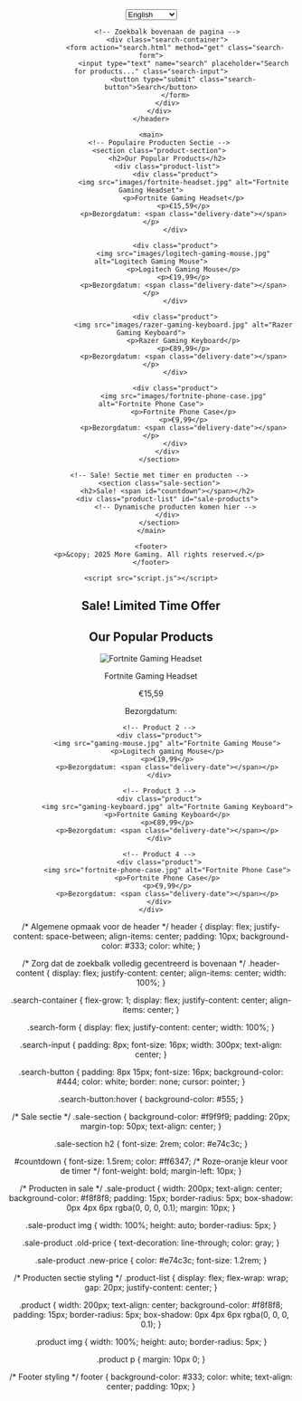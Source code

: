 
<!DOCTYPE html>
<html lang="en">
<head>
    <meta charset="UTF-8">
    <meta name="viewport" content="width=device-width, initial-scale=1.0">
    <title>More Gaming - Sale!</title>
    <link rel="stylesheet" href="styles.css">
</head>
<body>
    <!-- Header met taalkeuze, zoekbalk, en feedback/inloggen knop -->
    <header>
        <div class="header-content">
            <div class="language-selector">
                <select id="language" onchange="changeLanguage()">
                    <option value="en">English</option>
                    <option value="nl">Nederlands</option>
                </select>
            </div>

            <!-- Zoekbalk bovenaan de pagina -->
            <div class="search-container">
                <form action="search.html" method="get" class="search-form">
                    <input type="text" name="search" placeholder="Search for products..." class="search-input">
                    <button type="submit" class="search-button">Search</button>
                </form>
            </div>
        </div>
    </header>

    <main>
        <!-- Populaire Producten Sectie -->
        <section class="product-section">
            <h2>Our Popular Products</h2>
            <div class="product-list">
                <div class="product">
                    <img src="images/fortnite-headset.jpg" alt="Fortnite Gaming Headset">
                    <p>Fortnite Gaming Headset</p>
                    <p>€15,59</p>
                    <p>Bezorgdatum: <span class="delivery-date"></span></p>
                </div>

                <div class="product">
                    <img src="images/logitech-gaming-mouse.jpg" alt="Logitech Gaming Mouse">
                    <p>Logitech Gaming Mouse</p>
                    <p>€19,99</p>
                    <p>Bezorgdatum: <span class="delivery-date"></span></p>
                </div>

                <div class="product">
                    <img src="images/razer-gaming-keyboard.jpg" alt="Razer Gaming Keyboard">
                    <p>Razer Gaming Keyboard</p>
                    <p>€89,99</p>
                    <p>Bezorgdatum: <span class="delivery-date"></span></p>
                </div>

                <div class="product">
                    <img src="images/fortnite-phone-case.jpg" alt="Fortnite Phone Case">
                    <p>Fortnite Phone Case</p>
                    <p>€9,99</p>
                    <p>Bezorgdatum: <span class="delivery-date"></span></p>
                </div>
            </div>
        </section>

        <!-- Sale! Sectie met timer en producten -->
        <section class="sale-section">
            <h2>Sale! <span id="countdown"></span></h2>
            <div class="product-list" id="sale-products">
                <!-- Dynamische producten komen hier -->
            </div>
        </section>
    </main>

    <footer>
        <p>&copy; 2025 More Gaming. All rights reserved.</p>
    </footer>

    <script src="script.js"></script>
</body>
</html>
<!-- Sale Sectie -->
<section class="sale-section">
    <h2>Sale! Limited Time Offer</h2>
    <div id="countdown"></div> <!-- Countdown timer -->
    <div id="sale-products">
        <!-- Dynamisch geladen sale-producten komen hier -->
    </div>
</section>

<!-- Populaire Producten Sectie -->
<section class="product-section">
    <h2>Our Popular Products</h2>
    <div class="product-list">
        <!-- Product 1 -->
        <div class="product">
            <img src="gaming-headset.jpg" alt="Fortnite Gaming Headset">
            <p>Fortnite Gaming Headset</p>
            <p>€15,59</p>
            <p>Bezorgdatum: <span class="delivery-date"></span></p>
        </div>

        <!-- Product 2 -->
        <div class="product">
            <img src="gaming-mouse.jpg" alt="Fortnite Gaming Mouse">
            <p>Logitech gaming Mouse</p>
            <p>€19,99</p>
            <p>Bezorgdatum: <span class="delivery-date"></span></p>
        </div>

        <!-- Product 3 -->
        <div class="product">
            <img src="gaming-keyboard.jpg" alt="Fortnite Gaming Keyboard">
            <p>Fortnite Gaming Keyboard</p>
            <p>€89,99</p>
            <p>Bezorgdatum: <span class="delivery-date"></span></p>
        </div>

        <!-- Product 4 -->
        <div class="product">
            <img src="fortnite-phone-case.jpg" alt="Fortnite Phone Case">
            <p>Fortnite Phone Case</p>
            <p>€9,99</p>
            <p>Bezorgdatum: <span class="delivery-date"></span></p>
        </div>
    </div>
</section>
/* Algemene opmaak voor de header */
header {
    display: flex;
    justify-content: space-between;
    align-items: center;
    padding: 10px;
    background-color: #333;
    color: white;
}

/* Zorg dat de zoekbalk volledig gecentreerd is bovenaan */
.header-content {
    display: flex;
    justify-content: center;
    align-items: center;
    width: 100%;
}

.search-container {
    flex-grow: 1;
    display: flex;
    justify-content: center;
    align-items: center;
}

.search-form {
    display: flex;
    justify-content: center;
    width: 100%;
}

.search-input {
    padding: 8px;
    font-size: 16px;
    width: 300px;
    text-align: center;
}

.search-button {
    padding: 8px 15px;
    font-size: 16px;
    background-color: #444;
    color: white;
    border: none;
    cursor: pointer;
}

.search-button:hover {
    background-color: #555;
}

/* Sale sectie */
.sale-section {
    background-color: #f9f9f9;
    padding: 20px;
    margin-top: 50px;
    text-align: center;
}

.sale-section h2 {
    font-size: 2rem;
    color: #e74c3c;
}

#countdown {
    font-size: 1.5rem;
    color: #ff6347; /* Roze-oranje kleur voor de timer */
    font-weight: bold;
    margin-left: 10px;
}

/* Producten in sale */
.sale-product {
    width: 200px;
    text-align: center;
    background-color: #f8f8f8;
    padding: 15px;
    border-radius: 5px;
    box-shadow: 0px 4px 6px rgba(0, 0, 0, 0.1);
    margin: 10px;
}

.sale-product img {
    width: 100%;
    height: auto;
    border-radius: 5px;
}

.sale-product .old-price {
    text-decoration: line-through;
    color: gray;
}

.sale-product .new-price {
    color: #e74c3c;
    font-size: 1.2rem;
}

/* Producten sectie styling */
.product-list {
    display: flex;
    flex-wrap: wrap;
    gap: 20px;
    justify-content: center;
}

.product {
    width: 200px;
    text-align: center;
    background-color: #f8f8f8;
    padding: 15px;
    border-radius: 5px;
    box-shadow: 0px 4px 6px rgba(0, 0, 0, 0.1);
}

.product img {
    width: 100%;
    height: auto;
    border-radius: 5px;
}

.product p {
    margin: 10px 0;
}

/* Footer styling */
footer {
    background-color: #333;
    color: white;
    text-align: center;
    padding: 10px;
}
       
